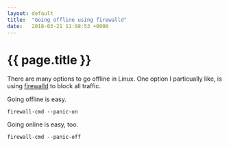 ```yaml
---
layout: default
title:  "Going offline using firewalld"
date:   2018-03-21 11:08:53 +0000
---
```


# {{ page.title }}

There are many options to go offline in Linux.
One option I particually like, is using [firewalld](http://www.firewalld.org/) to block all traffic.

Going offline is easy.

    firewall-cmd --panic-on

Going online is easy, too.

    firewall-cmd --panic-off
